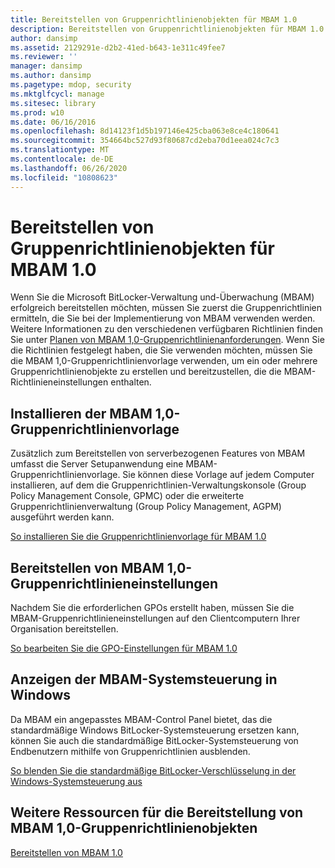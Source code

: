 ```yaml
---
title: Bereitstellen von Gruppenrichtlinienobjekten für MBAM 1.0
description: Bereitstellen von Gruppenrichtlinienobjekten für MBAM 1.0
author: dansimp
ms.assetid: 2129291e-d2b2-41ed-b643-1e311c49fee7
ms.reviewer: ''
manager: dansimp
ms.author: dansimp
ms.pagetype: mdop, security
ms.mktglfcycl: manage
ms.sitesec: library
ms.prod: w10
ms.date: 06/16/2016
ms.openlocfilehash: 8d14123f1d5b197146e425cba063e8ce4c180641
ms.sourcegitcommit: 354664bc527d93f80687cd2eba70d1eea024c7c3
ms.translationtype: MT
ms.contentlocale: de-DE
ms.lasthandoff: 06/26/2020
ms.locfileid: "10808623"
---
```

# Bereitstellen von Gruppenrichtlinienobjekten für MBAM 1.0


Wenn Sie die Microsoft BitLocker-Verwaltung und-Überwachung (MBAM) erfolgreich bereitstellen möchten, müssen Sie zuerst die Gruppenrichtlinien ermitteln, die Sie bei der Implementierung von MBAM verwenden werden. Weitere Informationen zu den verschiedenen verfügbaren Richtlinien finden Sie unter [Planen von MBAM 1,0-Gruppenrichtlinienanforderungen](planning-for-mbam-10-group-policy-requirements.md). Wenn Sie die Richtlinien festgelegt haben, die Sie verwenden möchten, müssen Sie die MBAM 1,0-Gruppenrichtlinienvorlage verwenden, um ein oder mehrere Gruppenrichtlinienobjekte zu erstellen und bereitzustellen, die die MBAM-Richtlinieneinstellungen enthalten.

## Installieren der MBAM 1,0-Gruppenrichtlinienvorlage


Zusätzlich zum Bereitstellen von serverbezogenen Features von MBAM umfasst die Server Setupanwendung eine MBAM-Gruppenrichtlinienvorlage. Sie können diese Vorlage auf jedem Computer installieren, auf dem die Gruppenrichtlinien-Verwaltungskonsole (Group Policy Management Console, GPMC) oder die erweiterte Gruppenrichtlinienverwaltung (Group Policy Management, AGPM) ausgeführt werden kann.

[So installieren Sie die Gruppenrichtlinienvorlage für MBAM 1.0](how-to-install-the-mbam-10-group-policy-template.md)

## Bereitstellen von MBAM 1,0-Gruppenrichtlinieneinstellungen


Nachdem Sie die erforderlichen GPOs erstellt haben, müssen Sie die MBAM-Gruppenrichtlinieneinstellungen auf den Clientcomputern Ihrer Organisation bereitstellen.

[So bearbeiten Sie die GPO-Einstellungen für MBAM 1.0](how-to-edit-mbam-10-gpo-settings.md)

## Anzeigen der MBAM-Systemsteuerung in Windows


Da MBAM ein angepasstes MBAM-Control Panel bietet, das die standardmäßige Windows BitLocker-Systemsteuerung ersetzen kann, können Sie auch die standardmäßige BitLocker-Systemsteuerung von Endbenutzern mithilfe von Gruppenrichtlinien ausblenden.

[So blenden Sie die standardmäßige BitLocker-Verschlüsselung in der Windows-Systemsteuerung aus](how-to-hide-default-bitlocker-encryption-in-the-windows-control-panel.md)

## Weitere Ressourcen für die Bereitstellung von MBAM 1,0-Gruppenrichtlinienobjekten


[Bereitstellen von MBAM 1.0](deploying-mbam-10.md)

 

 





